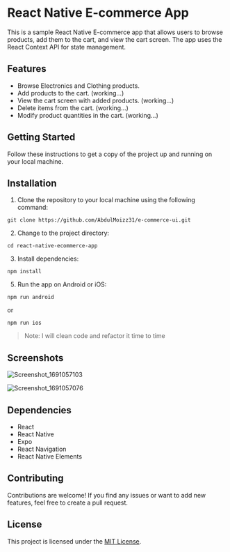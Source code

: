 # React Native E-commerce App

This is a sample React Native E-commerce app that allows users to browse products, add them to the cart, and view the cart screen. The app uses the React Context API for state management.

## Features

- Browse Electronics and Clothing products.
- Add products to the cart.  (working...)
- View the cart screen with added products.  (working...)
- Delete items from the cart.  (working...)
- Modify product quantities in the cart.  (working...)

## Getting Started

Follow these instructions to get a copy of the project up and running on your local machine.

## Installation

1. Clone the repository to your local machine using the following command:

`git clone https://github.com/AbdulMoizz31/e-commerce-ui.git`

2. Change to the project directory:

`cd react-native-ecommerce-app`

3. Install dependencies:

`npm install`

5. Run the app on Android or iOS:

`npm run android`

or

`npm run ios`


>Note: I will clean code and refactor it time to time


## Screenshots

![Screenshot_1691057103](https://github.com/AbdulMoizz31/e-commerce-ui/assets/88984953/b5e34caf-3ae9-49c4-aa98-1a5592321a90)


![Screenshot_1691057076](https://github.com/AbdulMoizz31/e-commerce-ui/assets/88984953/90c89a8d-e0c5-4293-a91d-1effafb0cc62)


## Dependencies

- React
- React Native
- Expo
- React Navigation
- React Native Elements

## Contributing

Contributions are welcome! If you find any issues or want to add new features, feel free to create a pull request.

## License

This project is licensed under the [MIT License](LICENSE).
